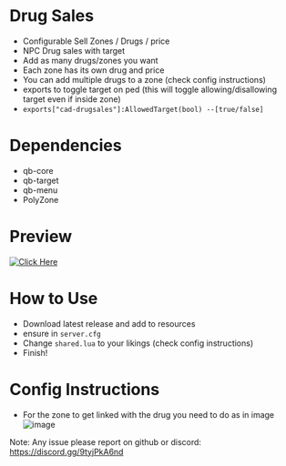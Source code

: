 # Drug Sales

- Configurable Sell Zones / Drugs / price
- NPC Drug sales with target
- Add as many drugs/zones you want
- Each zone has its own drug and price
- You can add multiple drugs to a zone (check config instructions)
- exports to toggle target on ped (this will toggle allowing/disallowing target even if inside zone)
- `exports["cad-drugsales"]:AllowedTarget(bool) --[true/false]`

# Dependencies

- qb-core
- qb-target
- qb-menu
- PolyZone

# Preview

[![Click Here](https://user-images.githubusercontent.com/72443203/169163591-d4956c2d-436d-4a42-8c75-71398fc2c273.png)](https://www.youtube.com/watch?v=0EmvAfaEDzE)

# How to Use

- Download latest release and add to resources
- ensure in `server.cfg`
- Change `shared.lua` to your likings (check config instructions)
- Finish!

# Config Instructions

- For the zone to get linked with the drug you need to do as in image
  ![image](https://user-images.githubusercontent.com/72443203/169639948-e2ae2ab4-0ae1-42fc-901a-868ab935c723.png)

Note: Any issue please report on github or discord: https://discord.gg/9tyjPkA6nd
